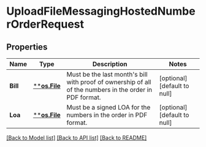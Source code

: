 # UploadFileMessagingHostedNumberOrderRequest

## Properties
Name | Type | Description | Notes
------------ | ------------- | ------------- | -------------
**Bill** | [****os.File**](*os.File.md) | Must be the last month&#x27;s bill with proof of ownership of all of the numbers in the order in PDF format. | [optional] [default to null]
**Loa** | [****os.File**](*os.File.md) | Must be a signed LOA for the numbers in the order in PDF format. | [optional] [default to null]

[[Back to Model list]](../README.md#documentation-for-models) [[Back to API list]](../README.md#documentation-for-api-endpoints) [[Back to README]](../README.md)

